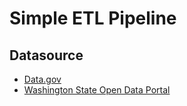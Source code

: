 # Simple ETL Pipeline

## Datasource

- [Data.gov](https://catalog.data.gov/dataset/electric-vehicle-population-data)
- [Washington State Open Data Portal](https://data.wa.gov/Transportation/Electric-Vehicle-Population-Data/f6w7-q2d2/about_data)
